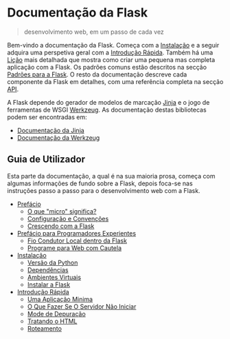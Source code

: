 # Documentação da Flask

> desenvolvimento web, em um passo de cada vez

Bem-vindo a documentação da Flask. Começa com a [Instalação](./03-installation.md) e a seguir adquira uma perspetiva geral com a [Introdução Rápida](./04-quickstart.md). Também há uma [Lição](./05-tutorial.md) mais detalhada que mostra como criar uma pequena mas completa aplicação com a Flask. Os padrões comuns estão descritos na secção [Padrões para a Flask](). O resto da documentação descreve cada componente da Flask em detalhes, com uma referência completa na secção [API]().

A Flask depende do gerador de modelos de marcação [Jinja](https://www.palletsprojects.com/p/jinja/) e o jogo de ferramentas de WSGI [Werkzeug](https://www.palletsprojects.com/p/werkzeug/). As documentação destas bibliotecas podem ser encontradas em:

* [Documentação da Jinja](https://jinja.palletsprojects.com/)
* [Documentação da Werkzeug](https://werkzeug.palletsprojects.com/)

## Guia de Utilizador

Esta parte da documentação, a qual é na sua maioria prosa, começa com algumas informações de fundo sobre a Flask, depois foca-se nas instruções passo a passo para o desenvolvimento web com a Flask.

* [Prefácio](./01-foreword.md)
    * [O que "micro" significa?](./01-foreword.md#o-que-\"micro\"-quer-realmente-dizer)
    * [Configuração e Convenções](./01-foreword.md#configuração-e-convenções)
    * [Crescendo com a Flask](./01-foreword.md#crescendo-com-flask)
* [Prefácio para Programadores Experientes](./02-forword-for-experienced-programmers.md)
    * [Fio Condutor Local dentro da Flask](./02-forword-for-experienced-programmers.md#fio-condutor-local-dentro-da-flask)
    * [Programe para Web com Cautela](./02-forword-for-experienced-programmers.md#programa-para-web-com-cautela)
* [Instalação](./03-installation.md)
    * [Versão da Python](./03-installation.md#versão-da-python)
    * [Dependências](./03-installation.md#dependências)
    * [Ambientes Virtuais](./03-installation.md#ambiente-virtual)
    * [Instalar a Flask](./03-installation.md#instalar-a-flask)
* [Introdução Rápida](./04-quickstart.md)
    * [Uma Aplicação Minima](./04-quickstart.md#uma-aplicação-minima)
    * [O Que Fazer Se O Servidor Não Iniciar](./04-quickstart.md#o-que-fazer-caso-o-servidor-não-iniciar)
    * [Mode de Depuração](./04-quickstart.md#modo-de-depuração)
    * [Tratando o HTML](04-quickstart.md#tratando-o-html)
    * [Roteamento](04-quickstart.md#roteamento)